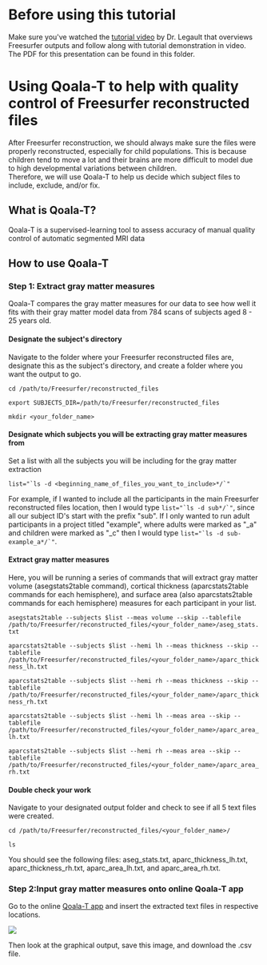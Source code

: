 # Before using this tutorial

Make sure you've watched the [tutorial video](https://drive.google.com/drive/folders/1CY491xWqltSzk9oT_EuBX3wmWO-k1REo?usp=sharing) by Dr. Legault that overviews Freesurfer outputs and follow along with tutorial demonstration in video. The PDF for this presentation can be found in this folder.

# Using Qoala-T to help with quality control of Freesurfer reconstructed files

After Freesurfer reconstruction, we should always make sure the files were properly reconstructed, especially for child populations.  This is because children tend to move a lot and their brains are more difficult to model due to high developmental variations between children.  
Therefore, we will use Qoala-T to help us decide which subject files to include, exclude, and/or fix.

## What is Qoala-T?
Qoala-T is a supervised-learning tool to assess accuracy of manual quality control of automatic segmented MRI data

## How to use Qoala-T

### Step 1: Extract gray matter measures

Qoala-T compares the gray matter measures for our data to see how well it fits with their gray matter model data from 784 scans of subjects aged 8 - 25 years old. 


#### Designate the subject's directory

Navigate to the folder where your Freesurfer reconstructed files are, designate this as the subject's directory, and create a folder where you want the output to go.

```cd /path/to/Freesurfer/reconstructed_files```

```export SUBJECTS_DIR=/path/to/Freesurfer/reconstructed_files```

```mkdir <your_folder_name>```

#### Designate which subjects you will be extracting gray matter measures from

Set a list with all the subjects you will be including for the gray matter extraction

```list="`ls -d <beginning_name_of_files_you_want_to_include>*/`"```

For example, if I wanted to include all the participants in the main Freesurfer reconstructed files location, then I would type ``` list="`ls -d sub*/`" ```, since all our subject ID's start with the prefix "sub". If I only wanted to run adult participants in a project titled "example", where adults were marked as "_a" and children were marked as "_c" then I would type ``` list="`ls -d sub-example_a*/`" ```.

#### Extract gray matter measures
Here, you will be running a series of commands that will extract gray matter volume (asegstats2table command), cortical thickness (aparcstats2table commands for each hemisphere), and surface area (also aparcstats2table commands for each hemisphere) measures for each participant in your list.

```asegstats2table --subjects $list --meas volume --skip --tablefile /path/to/Freesurfer/reconstructed_files/<your_folder_name>/aseg_stats.txt```

```aparcstats2table --subjects $list --hemi lh --meas thickness --skip --tablefile /path/to/Freesurfer/reconstructed_files/<your_folder_name>/aparc_thickness_lh.txt```

```aparcstats2table --subjects $list --hemi rh --meas thickness --skip --tablefile /path/to/Freesurfer/reconstructed_files/<your_folder_name>/aparc_thickness_rh.txt```

```aparcstats2table --subjects $list --hemi lh --meas area --skip --tablefile /path/to/Freesurfer/reconstructed_files/<your_folder_name>/aparc_area_lh.txt```

```aparcstats2table --subjects $list --hemi rh --meas area --skip --tablefile /path/to/Freesurfer/reconstructed_files/<your_folder_name>/aparc_area_rh.txt```

#### Double check your work

Navigate to your designated output folder and check to see if all 5 text files were created.

```cd /path/to/Freesurfer/reconstructed_files/<your_folder_name>/```

```ls```

You should see the following files: aseg_stats.txt, aparc_thickness_lh.txt, aparc_thickness_rh.txt, aparc_area_lh.txt, and aparc_area_rh.txt.

### Step 2:Input gray matter measures onto online Qoala-T app

Go to the online [Qoala-T app](https://qoala-t.shinyapps.io/qoala-t_app/) and insert the extracted text files in respective locations.

![](https://github.com/jlegault/Materials_for_Inspection_of_sMRI_data/blob/master/Images_for_wiki_page/qoala_t_app_inserts.png)

Then look at the graphical output, save this image, and download the .csv file.
